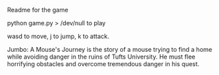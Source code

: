 Readme for the game

python game.py > /dev/null to play

wasd to move, j to jump, k to attack. 

Jumbo: A Mouse's Journey is the story of a mouse trying to find a home while avoiding danger in the ruins of Tufts University. He must flee horrifying obstacles and overcome tremendous danger in his quest. 
